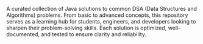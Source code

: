 A curated collection of Java solutions to common DSA (Data Structures and Algorithms) problems. From basic to advanced concepts, this repository serves as a learning hub for students, engineers, and developers looking to sharpen their problem-solving skills. Each solution is optimized, well-documented, and tested to ensure clarity and reliability.
